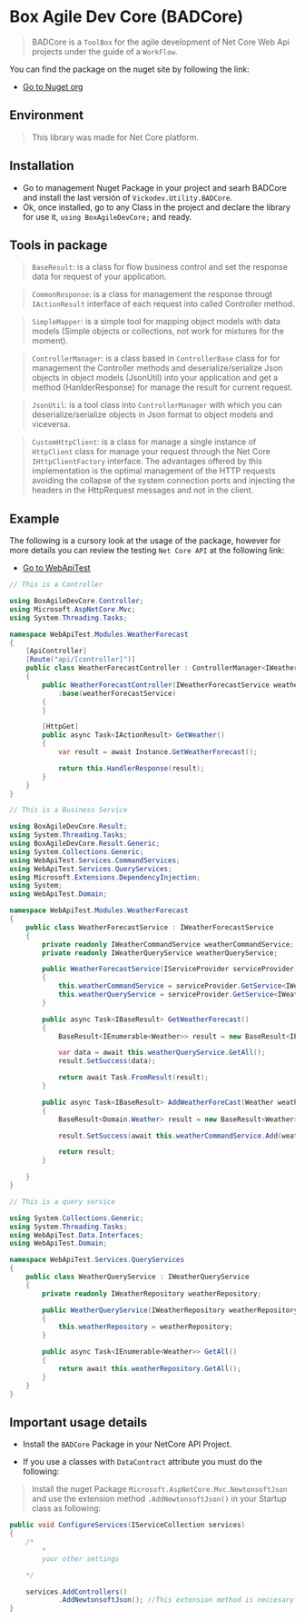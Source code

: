 ﻿# Box Agile Dev Core (BADCore)

> BADCore is a `ToolBox` for the agile development of Net Core Web Api projects under the guide of a `WorkFlow`.

You can find the package on the nuget site by following the link:
- <a href="https://www.nuget.org/packages/Vickodev.Utility.BADCore/" target="_blank" >Go to Nuget org</a>

## Environment

> This library was made for Net Core platform.

## Installation

- Go to management Nuget Package in your project and searh BADCore and install the last versión of `Vickodev.Utility.BADCore`.
- Ok, once installed, go to any Class in the project and declare the library for use it, `using BoxAgileDevCore;` and ready.

## Tools in package

> `BaseResult`: is a class for flow business control and set the response data for request of your application.

> `CommonResponse`: is a class for management the response througt `IActionResult` interface of each request into called Controller method.

> `SimpleMapper`: is a simple tool for mapping object models with data models (Simple objects or collections, not work for mixtures for the moment).

> `ControllerManager`: is a class based in `ControllerBase` class for  for management the Controller methods and deserialize/serialize Json objects in object models (JsonUtil) into your application and get a method (HanlderResponse) for manage the result for current request.

> `JsonUtil`: is a tool class into `ControllerManager` with which you can deserialize/serialize objects in Json format to object models and viceversa.

> `CustomHttpClient`: is a class for manage a single instance of `HttpClient` class for manage your request through the Net Core `IHttpClientFactory` interface.
The advantages offered by this implementation is the optimal management of the HTTP requests avoiding the collapse of the system connection ports and injecting the headers in the HttpRequest messages and not in the client.


## Example 

The following is a cursory look at the usage of the package, however for more details you can review the testing `Net Core API` at the following link:

- <a href="https://github.com/harvic3/BoxAgileDevCore/tree/master/WebApiTest" target="_blank" >Go to WebApiTest</a>


```c#
// This is a Controller

using BoxAgileDevCore.Controller;
using Microsoft.AspNetCore.Mvc;
using System.Threading.Tasks;

namespace WebApiTest.Modules.WeatherForecast
{
    [ApiController]
    [Route("api/[controller]")]
    public class WeatherForecastController : ControllerManager<IWeatherForecastService>
    {
        public WeatherForecastController(IWeatherForecastService weatherForecastService)
            :base(weatherForecastService)
        {
        }

        [HttpGet]
        public async Task<IActionResult> GetWeather()
        {
            var result = await Instance.GetWeatherForecast();

            return this.HandlerResponse(result);
        }
    }
}

// This is a Business Service

using BoxAgileDevCore.Result;
using System.Threading.Tasks;
using BoxAgileDevCore.Result.Generic;
using System.Collections.Generic;
using WebApiTest.Services.CommandServices;
using WebApiTest.Services.QueryServices;
using Microsoft.Extensions.DependencyInjection;
using System;
using WebApiTest.Domain;

namespace WebApiTest.Modules.WeatherForecast
{
    public class WeatherForecastService : IWeatherForecastService
    {
        private readonly IWeatherCommandService weatherCommandService;
        private readonly IWeatherQueryService weatherQueryService;

        public WeatherForecastService(IServiceProvider serviceProvider)
        {
            this.weatherCommandService = serviceProvider.GetService<IWeatherCommandService>();
            this.weatherQueryService = serviceProvider.GetService<IWeatherQueryService>();
        }               

        public async Task<IBaseResult> GetWeatherForecast()
        {
            BaseResult<IEnumerable<Weather>> result = new BaseResult<IEnumerable<Weather>>();

            var data = await this.weatherQueryService.GetAll();
            result.SetSuccess(data);

            return await Task.FromResult(result);
        }

        public async Task<IBaseResult> AddWeatherForeCast(Weather weather)
        {
            BaseResult<Domain.Weather> result = new BaseResult<Weather>();

            result.SetSuccess(await this.weatherCommandService.Add(weather));

            return result;
        }

    }
}

// This is a query service

using System.Collections.Generic;
using System.Threading.Tasks;
using WebApiTest.Data.Interfaces;
using WebApiTest.Domain;

namespace WebApiTest.Services.QueryServices
{
    public class WeatherQueryService : IWeatherQueryService
    {
        private readonly IWeatherRepository weatherRepository;

        public WeatherQueryService(IWeatherRepository weatherRepository)
        {
            this.weatherRepository = weatherRepository;
        }

        public async Task<IEnumerable<Weather>> GetAll()
        {
            return await this.weatherRepository.GetAll();
        }
    }
}
```

## Important usage details

- Install the `BADCore` Package in your NetCore  API Project.

- If you use a classes with `DataContract` attribute you must do the following:

> Install the nuget Package `Microsoft.AspNetCore.Mvc.NewtonsoftJson` and use the extension method `.AddNewtonsoftJson()` in your Startup class as following:
```c#
public void ConfigureServices(IServiceCollection services)
{
    /*
        *
        your other settings

    */

    services.AddControllers()
            .AddNewtonsoftJson(); //This extension method is neccesary for map the DataMember in your DataContract classes.
}
```

